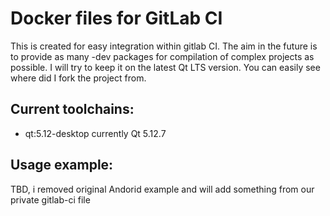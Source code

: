 Docker files for GitLab CI
===================
This is created for easy integration within gitlab CI. The aim in the future is to provide as many -dev packages for compilation of complex projects as possible. I will try to keep it on the latest Qt LTS version. You can easily see where did I fork the project from.

## Current toolchains:
* qt:5.12-desktop currently Qt 5.12.7


Usage example:
------
TBD, i removed original Andorid example and will add something from our private gitlab-ci file
